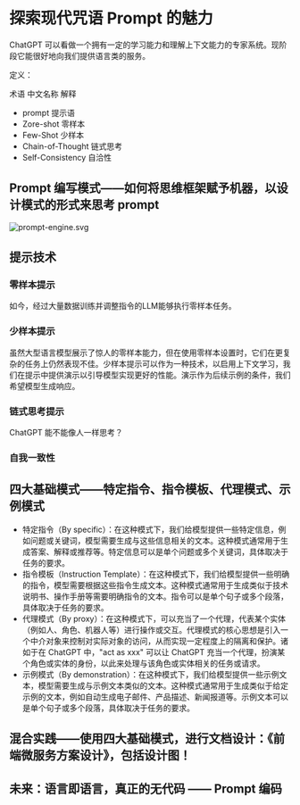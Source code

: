 # 探索现代咒语 Prompt 的魅力

ChatGPT 可以看做一个拥有一定的学习能力和理解上下文能力的专家系统。现阶段它能很好地向我们提供语言类的服务。

定义：

术语 中文名称 解释

- prompt 提示语
- Zore-shot 零样本
- Few-Shot 少样本
- Chain-of-Thought 链式思考
- Self-Consistency 自洽性

## Prompt 编写模式——如何将思维框架赋予机器，以设计模式的形式来思考 prompt

![prompt-engine.svg](https://github.com/prompt-engineering/prompt-patterns/raw/master/patterns/prompt-engine.svg)





## 提示技术

### 零样本提示

如今，经过大量数据训练并调整指令的LLM能够执行零样本任务。



### 少样本提示

虽然大型语言模型展示了惊人的零样本能力，但在使用零样本设置时，它们在更复杂的任务上仍然表现不佳。少样本提示可以作为一种技术，以启用上下文学习，我们在提示中提供演示以引导模型实现更好的性能。演示作为后续示例的条件，我们希望模型生成响应。



### 链式思考提示

ChatGPT 能不能像人一样思考？



### 自我一致性







## 四大基础模式——特定指令、指令模板、代理模式、示例模式

- 特定指令（By specific）：在这种模式下，我们给模型提供一些特定信息，例如问题或关键词，模型需要生成与这些信息相关的文本。这种模式通常用于生成答案、解释或推荐等。特定信息可以是单个问题或多个关键词，具体取决于任务的要求。
- 指令模板（Instruction Template）：在这种模式下，我们给模型提供一些明确的指令，模型需要根据这些指令生成文本。这种模式通常用于生成类似于技术说明书、操作手册等需要明确指令的文本。指令可以是单个句子或多个段落，具体取决于任务的要求。
- 代理模式（By proxy）：在这种模式下，可以充当了一个代理，代表某个实体（例如人、角色、机器人等）进行操作或交互。代理模式的核心思想是引入一个中介对象来控制对实际对象的访问，从而实现一定程度上的隔离和保护。诸如于在 ChatGPT 中，"act as xxx" 可以让 ChatGPT 充当一个代理，扮演某个角色或实体的身份，以此来处理与该角色或实体相关的任务或请求。
- 示例模式（By demonstration）：在这种模式下，我们给模型提供一些示例文本，模型需要生成与示例文本类似的文本。这种模式通常用于生成类似于给定示例的文本，例如自动生成电子邮件、产品描述、新闻报道等。示例文本可以是单个句子或多个段落，具体取决于任务的要求。



## 混合实践——使用四大基础模式，进行文档设计：《前端微服务方案设计》，包括设计图！



## 未来：语言即语言，真正的无代码 —— Prompt 编码





<!--stackedit_data:
eyJoaXN0b3J5IjpbMTY1OTkwMDcxOF19
-->